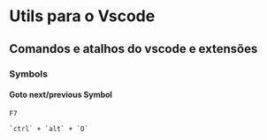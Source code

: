 # Utils para o Vscode

## Comandos e atalhos do vscode e extensões

### Symbols

#### Goto next/previous Symbol

```
F7
```


```
`ctrl` + `alt` + `O`
```